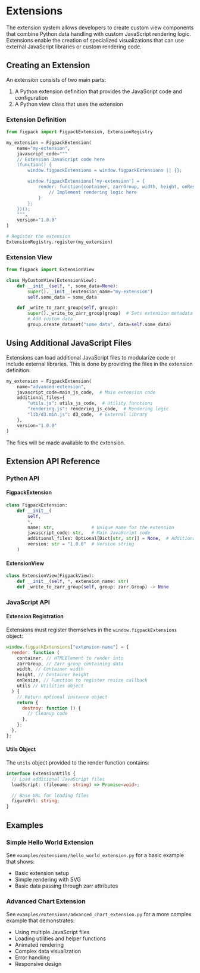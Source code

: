 # Extensions

The extension system allows developers to create custom view components that combine Python data handling with custom JavaScript rendering logic. Extensions enable the creation of specialized visualizations that can use external JavaScript libraries or custom rendering code.

## Creating an Extension

An extension consists of two main parts:

1. A Python extension definition that provides the JavaScript code and configuration
2. A Python view class that uses the extension

### Extension Definition

```python
from figpack import FigpackExtension, ExtensionRegistry

my_extension = FigpackExtension(
    name="my-extension",
    javascript_code="""
    // Extension JavaScript code here
    (function() {
        window.figpackExtensions = window.figpackExtensions || {};

        window.figpackExtensions['my-extension'] = {
            render: function(container, zarrGroup, width, height, onResize) {
                // Implement rendering logic here
            }
        };
    })();
    """,
    version="1.0.0"
)

# Register the extension
ExtensionRegistry.register(my_extension)
```

### Extension View

```python
from figpack import ExtensionView

class MyCustomView(ExtensionView):
    def __init__(self, *, some_data=None):
        super().__init__(extension_name="my-extension")
        self.some_data = some_data

    def _write_to_zarr_group(self, group):
        super()._write_to_zarr_group(group)  # Sets extension metadata
        # Add custom data
        group.create_dataset("some_data", data=self.some_data)
```

## Using Additional JavaScript Files

Extensions can load additional JavaScript files to modularize code or include external libraries. This is done by providing the files in the extension definition:

```python
my_extension = FigpackExtension(
    name="advanced-extension",
    javascript_code=main_js_code,  # Main extension code
    additional_files={
        "utils.js": utils_js_code,  # Utility functions
        "rendering.js": rendering_js_code,  # Rendering logic
        "lib/d3.min.js": d3_code,  # External library
    },
    version="1.0.0"
)
```

The files will be made available to the extension.

## Extension API Reference

### Python API

#### FigpackExtension

```python
class FigpackExtension:
    def __init__(
        self,
        *,
        name: str,              # Unique name for the extension
        javascript_code: str,   # Main JavaScript code
        additional_files: Optional[Dict[str, str]] = None,  # Additional JS files
        version: str = "1.0.0"  # Version string
    )
```

#### ExtensionView

```python
class ExtensionView(FigpackView):
    def __init__(self, *, extension_name: str)
    def _write_to_zarr_group(self, group: zarr.Group) -> None
```

### JavaScript API

#### Extension Registration

Extensions must register themselves in the `window.figpackExtensions` object:

```javascript
window.figpackExtensions["extension-name"] = {
  render: function (
    container, // HTMLElement to render into
    zarrGroup, // Zarr group containing data
    width, // Container width
    height, // Container height
    onResize, // Function to register resize callback
    utils // Utilities object
  ) {
    // Return optional instance object
    return {
      destroy: function () {
        // Cleanup code
      },
    };
  },
};
```

#### Utils Object

The `utils` object provided to the render function contains:

```typescript
interface ExtensionUtils {
  // Load additional JavaScript files
  loadScript: (filename: string) => Promise<void>;

  // Base URL for loading files
  figureUrl: string;
}
```

## Examples

### Simple Hello World Extension

See `examples/extensions/hello_world_extension.py` for a basic example that shows:

- Basic extension setup
- Simple rendering with SVG
- Basic data passing through zarr attributes

### Advanced Chart Extension

See `examples/extensions/advanced_chart_extension.py` for a more complex example that demonstrates:

- Using multiple JavaScript files
- Loading utilities and helper functions
- Animated rendering
- Complex data visualization
- Error handling
- Responsive design
